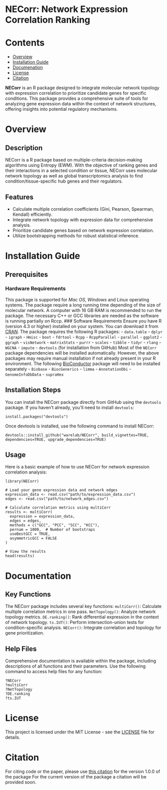 # NECorr: Network Expression Correlation Ranking

# Contents

-   [Overview](#Overview)
-   [Installation Guide](#Installation)
-   [Documenation](#Documentation)
-   [License](./LICENSE)
-   [Citation](#citation)

**NECorr** is an R package designed to integrate molecular network
topology with expression correlation to prioritize candidate genes for
specific conditions. This package provides a comprehensive suite of
tools for analyzing gene expression data within the context of network
structures, offering insights into potential regulatory mechanisms.

# Overview

## Description

NECorr is a R package based on multiple-criteria decision-making
algorithms using Entropy (EWM). With the objective of ranking genes and
their interactions in a selected condition or tissue, NECorr uses
molecular network topology as well as global transcriptomics analysis to
find condition/tissue-specific hub genes and their regulators.

## Features

-   Calculate multiple correlation coefficients (Gini, Pearson,
    Spearman, Kendall) efficiently.
-   Integrate network topology with expression data for comprehensive
    analysis.
-   Prioritize candidate genes based on network expression correlation.
-   Utilize bootstrapping methods for robust statistical inference.

# Installation Guide

## Prerequisites

### Hardware Requirements

This package is supported for *Mac OS*, *Windows* and *Linux* operating
systems. The package require a long running time depending of the size
of molecular network. A computer with 16 GB RAM is recommended to run
the package. The necessary C++ or GCC libraries are needed as the
software is running partially on Rccp. \### Software Requirements Ensure
you have R (version 4.3 or higher) installed on your system. You can
download it from [CRAN](https://cran.r-project.org/). The package
requires the following R packages: - `data.table` - `dplyr` - `igraph` -
`Hmisc` - `boot` - `fdrtool` - `Rcpp` - `RcppParallel` - `parallel` -
`ggplot2` - `ggraph` - `visNetwork` - `matrixStats` - `purrr` -
`scales` - `tibble` - `tidyr` - `rlang` - `WGCNA` - `impute` -
`devtools` (for installation from GitHub) Most of the `NECorr` package
dependencies will be installed automatically. However, the above
packages may require manual installation if not already present in your
R environment. The following
[BioConductor](https://www.bioconductor.org/) package will need to be
installed separately - `Biobase` - `BiocGenerics` - `limma` -
`AnnotationDbi` - `GenomeInfoDbData` - `supraHex`

## Installation Steps

You can install the NECorr package directly from GitHub using the
`devtools` package. If you haven’t already, you’ll need to install
`devtools`:

    install.packages("devtools")

Once devtools is installed, use the following command to install NECorr:

    devtools::install_github("warelab/NECorr", build_vignettes=TRUE, dependencies=TRUE, upgrade_dependencies=TRUE)

## Usage

Here is a basic example of how to use NECorr for network expression
correlation analysis:

    library(NECorr)

    # Load your gene expression data and network edges
    expression_data <- read.csv("path/to/expression_data.csv")
    edges <- read.csv("path/to/network_edges.csv")

    # Calculate correlation metrics using multiCorr
    results <- multiCorr(
      expression = expression_data,
      edges = edges,
      methods = c("GCC", "PCC", "SCC", "KCC"),
      pernum = 1000,  # Number of bootstraps
      useBestGCC = TRUE,
      asymmetricGCC = FALSE
    )

    # View the results
    head(results)

# Documentation

## Key Functions

The NECorr package includes several key functions: `multiCorr()`:
Calculate multiple correlation metrics in one pass. `NetTopology()`:
Analyze network topology metrics. `DE.ranking()`: Rank differential
expression in the context of network topology. `ts.IUT()`: Perform
intersection-union tests for condition-specific analysis. `NECorr()`:
Integrate correlation and topology for gene prioritization.

## Help Files

Comprehensive documentation is available within the package, including
descriptions of all functions and their parameters. Use the following
command to access help files for any function:

    ?NECorr
    ?multiCorr
    ?NetTopology
    ?DE.ranking
    ?ts.IUT

# License

This project is licensed under the MIT License - see the
[LICENSE](./LICENSE) file for details.

# Citation

For citing code or the paper, please use [this
citation](https://www.biorxiv.org/content/early/2018/05/21/326868) for
the version 1.0.0 of the package For the current version of the package
a citation will be provided soon.
